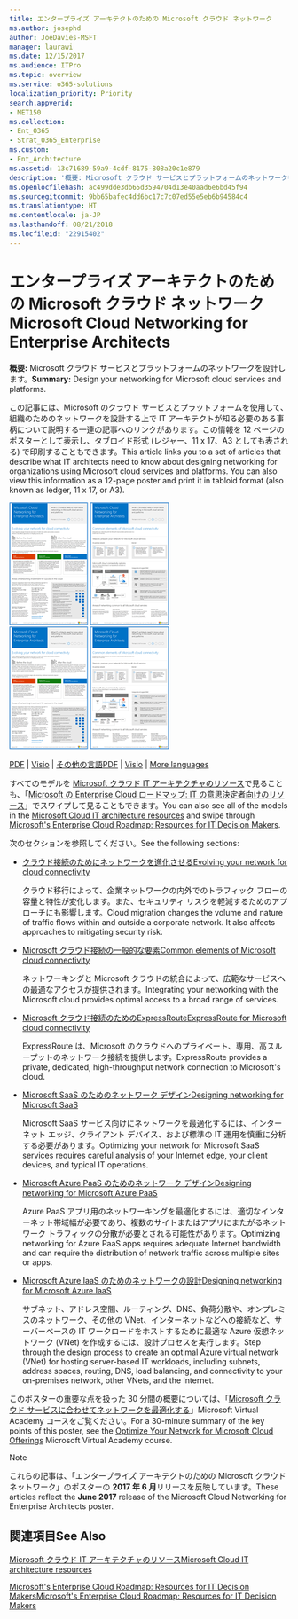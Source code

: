 ```yaml
---
title: エンタープライズ アーキテクトのための Microsoft クラウド ネットワーク
ms.author: josephd
author: JoeDavies-MSFT
manager: laurawi
ms.date: 12/15/2017
ms.audience: ITPro
ms.topic: overview
ms.service: o365-solutions
localization_priority: Priority
search.appverid:
- MET150
ms.collection:
- Ent_O365
- Strat_O365_Enterprise
ms.custom:
- Ent_Architecture
ms.assetid: 13c71689-59a9-4cdf-8175-808a20c1e879
description: '概要: Microsoft クラウド サービスとプラットフォームのネットワークを設計します。'
ms.openlocfilehash: ac499dde3db65d3594704d13e40aad6e6bd45f94
ms.sourcegitcommit: 9bb65bafec4dd6bc17c7c07ed55e5eb6b94584c4
ms.translationtype: HT
ms.contentlocale: ja-JP
ms.lasthandoff: 08/21/2018
ms.locfileid: "22915402"
---
```

# <a name="microsoft-cloud-networking-for-enterprise-architects"></a><span data-ttu-id="97f7c-103">エンタープライズ アーキテクトのための Microsoft クラウド ネットワーク</span><span class="sxs-lookup"><span data-stu-id="97f7c-103">Microsoft Cloud Networking for Enterprise Architects</span></span>

 <span data-ttu-id="97f7c-104">**概要:** Microsoft クラウド サービスとプラットフォームのネットワークを設計します。</span><span class="sxs-lookup"><span data-stu-id="97f7c-104">**Summary:** Design your networking for Microsoft cloud services and platforms.</span></span>
  
<span data-ttu-id="97f7c-p101">この記事には、Microsoft のクラウド サービスとプラットフォームを使用して、組織のためのネットワークを設計する上で IT アーキテクトが知る必要のある事柄について説明する一連の記事へのリンクがあります。この情報を 12 ページのポスターとして表示し、タブロイド形式 (レジャー、11 x 17、A3 としても表される) で印刷することもできます。</span><span class="sxs-lookup"><span data-stu-id="97f7c-p101">This article links you to a set of articles that describe what IT architects need to know about designing networking for organizations using Microsoft cloud services and platforms. You can also view this information as a 12-page poster and print it in tabloid format (also known as ledger, 11 x 17, or A3).</span></span>
  
<span data-ttu-id="97f7c-107">[![Microsoft クラウドのネットワーク モデルのサムネイル画像](media/95e8ab6a-b4d0-4836-acc1-b0b77ebf46e6.png)  
](https://go.microsoft.com/fwlink/p/?linkid=842073)</span><span class="sxs-lookup"><span data-stu-id="97f7c-107">[![Thumb image for Microsoft cloud networking model](media/95e8ab6a-b4d0-4836-acc1-b0b77ebf46e6.png)  
](https://go.microsoft.com/fwlink/p/?linkid=842073)</span></span>
  
<span data-ttu-id="97f7c-108">[PDF](https://go.microsoft.com/fwlink/p/?linkid=842073) | [Visio](https://go.microsoft.com/fwlink/p/?linkid=842074) | [その他の言語](https://www.microsoft.com/download/details.aspx?id=54425)</span><span class="sxs-lookup"><span data-stu-id="97f7c-108">[PDF](https://go.microsoft.com/fwlink/p/?linkid=842073) | [Visio](https://go.microsoft.com/fwlink/p/?linkid=842074) | [More languages](https://www.microsoft.com/download/details.aspx?id=54425)</span></span>
  
<span data-ttu-id="97f7c-109">すべてのモデルを [Microsoft クラウド IT アーキテクチャのリソース](microsoft-cloud-it-architecture-resources.md)で見ることも、「[Microsoft の Enterprise Cloud ロードマップ: IT の意思決定者向けのリソース](https://aka.ms/cloudarchitecture)」でスワイプして見ることもできます。</span><span class="sxs-lookup"><span data-stu-id="97f7c-109">You can also see all of the models in the [Microsoft Cloud IT architecture resources](microsoft-cloud-it-architecture-resources.md) and swipe through [Microsoft's Enterprise Cloud Roadmap: Resources for IT Decision Makers](https://aka.ms/cloudarchitecture).</span></span>
  
<span data-ttu-id="97f7c-110">次のセクションを参照してください。</span><span class="sxs-lookup"><span data-stu-id="97f7c-110">See the following sections:</span></span>
  
- [<span data-ttu-id="97f7c-111">クラウド接続のためにネットワークを進化させる</span><span class="sxs-lookup"><span data-stu-id="97f7c-111">Evolving your network for cloud connectivity</span></span>](evolving-your-network-for-cloud-connectivity.md)
    
    <span data-ttu-id="97f7c-p102">クラウド移行によって、企業ネットワークの内外でのトラフィック フローの容量と特性が変化します。また、セキュリティ リスクを軽減するためのアプローチにも影響します。</span><span class="sxs-lookup"><span data-stu-id="97f7c-p102">Cloud migration changes the volume and nature of traffic flows within and outside a corporate network. It also affects approaches to mitigating security risk.</span></span>
    
- [<span data-ttu-id="97f7c-114">Microsoft クラウド接続の一般的な要素</span><span class="sxs-lookup"><span data-stu-id="97f7c-114">Common elements of Microsoft cloud connectivity</span></span>](common-elements-of-microsoft-cloud-connectivity.md)
    
    <span data-ttu-id="97f7c-115">ネットワーキングと Microsoft クラウドの統合によって、広範なサービスへの最適なアクセスが提供されます。</span><span class="sxs-lookup"><span data-stu-id="97f7c-115">Integrating your networking with the Microsoft cloud provides optimal access to a broad range of services.</span></span>
    
- [<span data-ttu-id="97f7c-116">Microsoft クラウド接続のためのExpressRoute</span><span class="sxs-lookup"><span data-stu-id="97f7c-116">ExpressRoute for Microsoft cloud connectivity</span></span>](expressroute-for-microsoft-cloud-connectivity.md)
    
    <span data-ttu-id="97f7c-117">ExpressRoute は、Microsoft のクラウドへのプライベート、専用、高スループットのネットワーク接続を提供します。</span><span class="sxs-lookup"><span data-stu-id="97f7c-117">ExpressRoute provides a private, dedicated, high-throughput network connection to Microsoft's cloud.</span></span>
    
- [<span data-ttu-id="97f7c-118">Microsoft SaaS のためのネットワーク デザイン</span><span class="sxs-lookup"><span data-stu-id="97f7c-118">Designing networking for Microsoft SaaS</span></span>](designing-networking-for-microsoft-saas.md)
    
    <span data-ttu-id="97f7c-119">Microsoft SaaS サービス向けにネットワークを最適化するには、インターネット エッジ、クライアント デバイス、および標準の IT 運用を慎重に分析する必要があります。</span><span class="sxs-lookup"><span data-stu-id="97f7c-119">Optimizing your network for Microsoft SaaS services requires careful analysis of your Internet edge, your client devices, and typical IT operations.</span></span>
    
- [<span data-ttu-id="97f7c-120">Microsoft Azure PaaS のためのネットワーク デザイン</span><span class="sxs-lookup"><span data-stu-id="97f7c-120">Designing networking for Microsoft Azure PaaS</span></span>](designing-networking-for-microsoft-azure-paas.md)
    
    <span data-ttu-id="97f7c-121">Azure PaaS アプリ用のネットワーキングを最適化するには、適切なインターネット帯域幅が必要であり、複数のサイトまたはアプリにまたがるネットワーク トラフィックの分散が必要とされる可能性があります。</span><span class="sxs-lookup"><span data-stu-id="97f7c-121">Optimizing networking for Azure PaaS apps requires adequate Internet bandwidth and can require the distribution of network traffic across multiple sites or apps.</span></span>
    
- [<span data-ttu-id="97f7c-122">Microsoft Azure IaaS のためのネットワークの設計</span><span class="sxs-lookup"><span data-stu-id="97f7c-122">Designing networking for Microsoft Azure IaaS</span></span>](designing-networking-for-microsoft-azure-iaas.md)
    
    <span data-ttu-id="97f7c-123">サブネット、アドレス空間、ルーティング、DNS、負荷分散や、オンプレミスのネットワーク、その他の VNet、インターネットなどへの接続など、サーバーベースの IT ワークロードをホストするために最適な Azure 仮想ネットワーク (VNet) を作成するには、設計プロセスを実行します。</span><span class="sxs-lookup"><span data-stu-id="97f7c-123">Step through the design process to create an optimal Azure virtual network (VNet) for hosting server-based IT workloads, including subnets, address spaces, routing, DNS, load balancing, and connectivity to your on-premises network, other VNets, and the Internet.</span></span>
    
<span data-ttu-id="97f7c-124">このポスターの重要な点を扱った 30 分間の概要については、「[Microsoft クラウド サービスに合わせてネットワークを最適化する](https://mva.microsoft.com/ja-JP/training-courses/optimize-your-network-for-microsoft-cloud-offerings-17743)」Microsoft Virtual Academy コースをご覧ください。</span><span class="sxs-lookup"><span data-stu-id="97f7c-124">For a 30-minute summary of the key points of this poster, see the [Optimize Your Network for Microsoft Cloud Offerings](https://mva.microsoft.com/ja-JP/training-courses/optimize-your-network-for-microsoft-cloud-offerings-17743) Microsoft Virtual Academy course.</span></span>
  
> [!NOTE]
> <span data-ttu-id="97f7c-125">これらの記事は、「エンタープライズ アーキテクトのための Microsoft クラウド ネットワーク」のポスターの **2017 年 6 月**リリースを反映しています。</span><span class="sxs-lookup"><span data-stu-id="97f7c-125">These articles reflect the **June 2017** release of the Microsoft Cloud Networking for Enterprise Architects poster.</span></span>
  
## <a name="see-also"></a><span data-ttu-id="97f7c-126">関連項目</span><span class="sxs-lookup"><span data-stu-id="97f7c-126">See Also</span></span>

[<span data-ttu-id="97f7c-127">Microsoft クラウド IT アーキテクチャのリソース</span><span class="sxs-lookup"><span data-stu-id="97f7c-127">Microsoft Cloud IT architecture resources</span></span>](microsoft-cloud-it-architecture-resources.md)

[<span data-ttu-id="97f7c-128">Microsoft's Enterprise Cloud Roadmap: Resources for IT Decision Makers</span><span class="sxs-lookup"><span data-stu-id="97f7c-128">Microsoft's Enterprise Cloud Roadmap: Resources for IT Decision Makers</span></span>](https://sway.com/FJ2xsyWtkJc2taRD)



